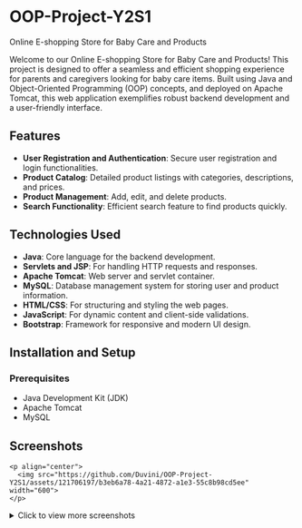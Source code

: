 # OOP-Project-Y2S1

Online E-shopping Store for Baby Care and Products

Welcome to our Online E-shopping Store for Baby Care and Products! This project is designed to offer a seamless and efficient shopping experience for parents and caregivers looking for baby care items. Built using Java and Object-Oriented Programming (OOP) concepts, and deployed on Apache Tomcat, this web application exemplifies robust backend development and a user-friendly interface.

## Features

- **User Registration and Authentication**: Secure user registration and login functionalities.
- **Product Catalog**: Detailed product listings with categories, descriptions, and prices.
- **Product Management**: Add, edit, and delete products.
- **Search Functionality**: Efficient search feature to find products quickly.

## Technologies Used

- **Java**: Core language for the backend development.
- **Servlets and JSP**: For handling HTTP requests and responses.
- **Apache Tomcat**: Web server and servlet container.
- **MySQL**: Database management system for storing user and product information.
- **HTML/CSS**: For structuring and styling the web pages.
- **JavaScript**: For dynamic content and client-side validations.
- **Bootstrap**: Framework for responsive and modern UI design.

## Installation and Setup

### Prerequisites

- Java Development Kit (JDK)
- Apache Tomcat
- MySQL

## Screenshots


    <p align="center">
      <img src="https://github.com/Duvini/OOP-Project-Y2S1/assets/121706197/b3eb6a78-4a21-4872-a1e3-55c8b98cd5ee" width="600">
    </p>
  <div style="overflow-x:auto;">
    <div style="width: fit-content;">
    <details>
      <summary>Click to view more screenshots</summary>

      <p align="center">
        <img src="https://github.com/Duvini/OOP-Project-Y2S1/assets/121706197/23aad96b-b2b0-461b-a0c6-4069b2ca3050" width="600">
        <img src="https://github.com/Duvini/OOP-Project-Y2S1/assets/121706197/1f4be33a-6ef0-4c05-89f0-4928faa88802" width="600">
        <img src="https://github.com/Duvini/OOP-Project-Y2S1/assets/121706197/9551faf7-5658-4bb6-8670-665cff9eab87" width="600">
        <img src="https://github.com/Duvini/OOP-Project-Y2S1/assets/121706197/7625a8cf-e6b3-4f9d-afbc-f5546609ff48" width="600">
        <img src="https://github.com/Duvini/OOP-Project-Y2S1/assets/121706197/8a563905-4163-4edd-8c54-3089ad6b4989" width="600">
        <img src="https://github.com/Duvini/OOP-Project-Y2S1/assets/121706197/8b2f4c50-05a2-41bb-8186-df1e6543cc59" width="600">
        <img src="https://github.com/Duvini/OOP-Project-Y2S1/assets/121706197/f7307b05-8ccc-4b61-9f47-ee8d801c1f42" width="600">
        <img src="https://github.com/Duvini/OOP-Project-Y2S1/assets/121706197/c0f3b97a-1612-483a-9c9d-a4ef4e5523cb" width="600">
        <img src="https://github.com/Duvini/OOP-Project-Y2S1/assets/121706197/8f17adf3-0424-4fe3-8dbf-d605a7dc985c" width="600">
        <!-- Add more images here -->
      </p>
    </details>
  </div>
</div>

